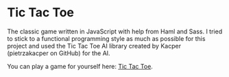 # Tic Tac Toe
The classic game written in JavaScript with help from Haml and Sass. I tried to stick to a functional programming style as much as possible for this project and used the Tic Tac Toe AI library created by Kacper (pietrzakacper on GitHub) for the AI.

You can play a game for yourself here: [Tic Tac Toe](https://codepen.io/jdsandifer/full/MrQgNX/).
